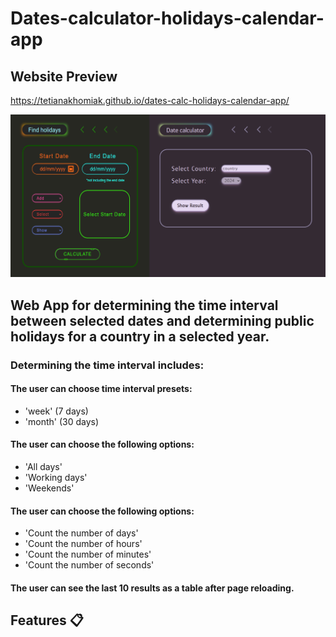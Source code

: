 # Dates-calculator-holidays-calendar-app
## Website Preview

https://tetianakhomiak.github.io/dates-calc-holidays-calendar-app/

![GitHub Logo](https://github.com/TetianaKhomiak/dates-calc-holidays-calendar-app/blob/main/website-preview.jpg?raw=true)


## Web App for determining the time interval between selected dates and determining public holidays for a country in a selected year. 

### Determining the time interval includes:

#### The user can choose time interval presets:
* 'week' (7 days)
* 'month' (30 days)

#### The user can choose the following options:
* 'All days'
* 'Working days'
* 'Weekends'

#### The user can choose the following options:
* 'Count the number of days'
* 'Count the number of hours'
* 'Count the number of minutes'
* 'Count the number of seconds'

#### The user can see the last 10 results as a table after page reloading.

## Features 📋
